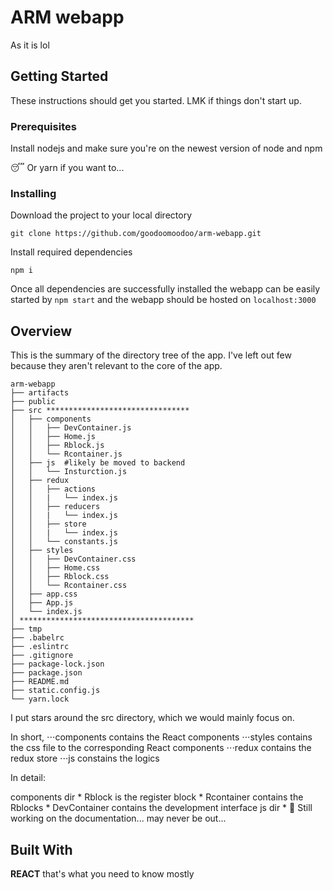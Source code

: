 # ARM webapp

As it is lol

## Getting Started

These instructions should get you started. LMK if things don't start up.

### Prerequisites

Install nodejs and make sure you're on the newest version of node and npm

:sleeping: Or yarn if you want to...

### Installing

Download the project to your local directory
```
git clone https://github.com/goodoomoodoo/arm-webapp.git
```

Install required dependencies
```
npm i
```

Once all dependencies are successfully installed the webapp can be easily started
by `npm start` and the webapp should be hosted on `localhost:3000`

## Overview

This is the summary of the directory tree of the app. I've left out few because
they aren't relevant to the core of the app.

```
arm-webapp
├── artifacts
├── public
├── src ********************************
│   ├── components
│   │   ├── DevContainer.js
│   │   ├── Home.js
│   │   ├── Rblock.js
│   │   └── Rcontainer.js
│   ├── js  #likely be moved to backend
│   │   └── Insturction.js
│   ├── redux
│   │   ├── actions
│   │   |   └── index.js
│   │   ├── reducers
│   │   |   └── index.js
│   │   ├── store
│   │   |   └── index.js
│   │   └── constants.js
│   ├── styles
│   │   ├── DevContainer.css
│   │   ├── Home.css
│   │   ├── Rblock.css
│   │   └── Rcontainer.css
│   ├── app.css
│   ├── App.js
│   └── index.js
│ ***************************************
├── tmp
├── .babelrc
├── .eslintrc
├── .gitignore
├── package-lock.json
├── package.json
├── README.md
├── static.config.js
└── yarn.lock
```

I put stars around the src directory, which we would mainly focus on.

In short,
⋅⋅⋅components contains the React components
⋅⋅⋅styles contains the css file to the corresponding React components
⋅⋅⋅redux contains the redux store
⋅⋅⋅js constains the logics

In detail:

components dir
    * Rblock is the register block
    * Rcontainer contains the Rblocks
    * DevContainer contains the development interface
js dir
    * :construction: Still working on the documentation... may never be out...

## Built With

**__REACT__** that's what you need to know mostly